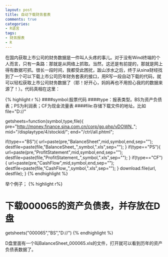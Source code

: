 ```yaml
---
layout: post
title: 自动下载财务套表
comments: true
categories:
- R语言
tags:
- 财务报表
- R
---
```



在国内获取上市公司的财务数据是一件叫人头疼的事儿。对于没有Wind终端的个人而言，只有一条路：那就是从网络上抓取。当然，这还是有前提的，那就是网上得有数据可抓。很长一段时间，我都受此困扰，跋山涉水之后，终于从sina财经找到了一个可以下载上市公司历年财务套表的接口，用R写一段自动下载的代码，就可以轻松获取上市公司财务数据了（耶！好开心，妈妈再也不用担心我的的数据来源了！）。代码真相在这里：

{% highlight r %}
####symbol:股票代码
####type：报表类型。BS为资产负债表；PS为利润表；CF为现金流量表
####file:存储下载文件的地址。比如file="D://"

getsheets=function(symbol,type,file){
pre="http://money.finance.sina.com.cn/corp/go.php/vDOWN_";
mid="/displaytype/4/stockid/";
end="/ctrl/all.phtml";

if(type=="BS"){
url=paste(pre,"BalanceSheet",mid,symbol,end,sep="");
destfile=paste(file,"BalanceSheet_",symbol,".xls",sep="");
}
if(type=="PS"){
url=paste(pre,"ProfitStatement",mid,symbol,end,sep="");
destfile=paste(file,"ProfitStatement_",symbol,".xls",sep="");
}
if(type=="CF"){
url=paste(pre,"CashFlow",mid,symbol,end,sep="");
destfile=paste(file,"CashFlow_",symbol,".xls",sep="");
}
download.file(url, destfile);
}
{% endhighlight %}

举个例子；
{% highlight r%}
# 下载000065的资产负债表，并存放在D盘
getsheets("000065","BS","D://")
{% endhighlight %}

D盘里面有一个叫BalanceSheet_000065.xls的文件，打开就可以看到历年的资产负债表数据了。